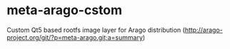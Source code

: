 # meta-arago-cstom
Custom Qt5 based rootfs image layer for Arago distribution (http://arago-project.org/git/?p=meta-arago.git;a=summary)
